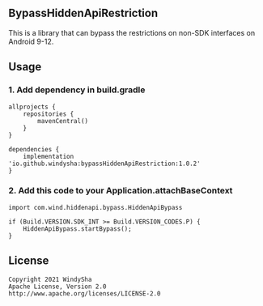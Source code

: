 ## BypassHiddenApiRestriction
This is a library that can bypass the restrictions on non-SDK interfaces on Android 9-12.

## Usage
### 1. Add dependency in build.gradle
```
allprojects {
    repositories {
        mavenCentral()
    }
}
```
```
dependencies {
    implementation 'io.github.windysha:bypassHiddenApiRestriction:1.0.2'
}
```
### 2. Add this code to your Application.attachBaseContext
```
import com.wind.hiddenapi.bypass.HiddenApiBypass

if (Build.VERSION.SDK_INT >= Build.VERSION_CODES.P) {
    HiddenApiBypass.startBypass();
}
```
## License
```
Copyright 2021 WindySha
Apache License, Version 2.0
http://www.apache.org/licenses/LICENSE-2.0
```
